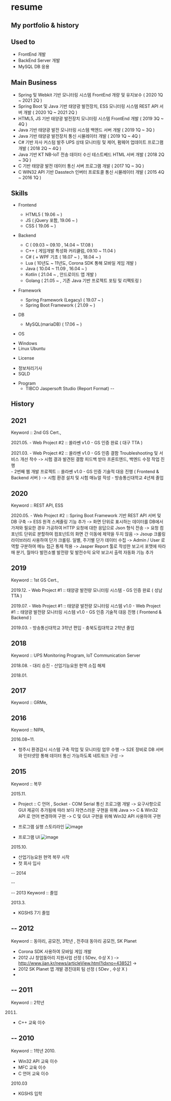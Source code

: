 # resume
My portfolio &amp; history
----

 Used to
--
 * FrontEnd 개발 
 * BackEnd Server 개발
 * MySQL DB 응용

 Main Business
--
 * Spring 및 Webkit 기반 모니터링 시스템 FrontEnd 개량 및 유지보수 ( 2020 1Q ~ 2021 2Q )
 * Spring Boot 및 Java 기반 태양광 발전장치, ESS 모니터링 시스템 REST API 서버 개발 ( 2020 1Q ~ 2021 2Q )
 * HTML5, JS 기반 태양광 발전장치 모니터링 시스템 FrontEnd 개발 ( 2019 3Q ~ 4Q )
 * Java 기반 태양광 발전 모니터링 시스템 백엔드 서버 개발 ( 2019 1Q ~ 3Q )
 * Java 기반 태양광 발전장치 통신 시뮬레이터 개발 ( 2019 1Q ~ 4Q )
 * C# 기반 자사 커스텀 발주 UPS 상태 모니터링 및 제어, 펌웨어 업데이트 프로그램 개발 ( 2018 2Q ~ 4Q )
 * Java 기반 KT NB-IoT 전송 데이터 수신 테스트베드 HTML 서버 개발 ( 2018 2Q ~ 3Q )
 * C 기반 태양광 발전 데이터 통신 서버 프로그램 개발 ( 2017 1Q ~ 3Q )
 * C WIN32 API 기반 Dasstech 인버터 프로토콜 통신 시뮬레이터 개발 ( 2015 4Q ~ 2016 1Q )

 Skills
--
 * Frontend
   - HTML5 ( 19.06 ~ )
   - JS ( jQuery 포함,  19.06 ~ )
   - CSS ( 19.06 ~ )
 
 * Backend
   - C ( 09.03 ~ 09.10 , 14.04 ~ 17.08 )
   - C++ ( 게임개발 특성화 커리큘럼, 09.10 ~ 11.04 )
   - C# ( + WPF 기초 ( 18.07 ~ ) , 18.04 ~ )
   - Lua ( 10년도 ~ 11년도, Corona SDK 통해 모바일 게임 개발 )
   - Java ( 10.04 ~ 11.09 , 16.04 ~ )
   - Kotlin ( 21.04 ~ , 안드로이드 앱 개발 )
   - Golang ( 21.05 ~ , 기존 Java 기반 프로젝트 포팅 및 리팩토링 )
 
 * Framework
   - Spring Framework (Legacy) ( 19.07 ~ ) 
   - Spring Boot Framework ( 21.09 ~ )
 
 * DB
   - MySQL(mariaDB) ( 17.06 ~ )

 * OS
  - Windows
  - Linux Ubuntu

 * License
  - 정보처리기사
  - SQLD

 * Program
   - TIBCO Jaspersoft Studio (Report Format)
--

 History 
--
  2021 
--
   Keyword :: 2nd GS Cert.,

   2021.05. 
    - Web Project #2 :: 쏠라쎈 v1.0 - GS 인증 완료 ( 대구 TTA ) 

   2021.03. 
    - Web Project #2 :: 쏠라쎈 v1.0 - GS 인증 결함 Troubleshooting 및 서비스 개선 착수
     -> 시험 결과 발견된 결함 피드백 받아 프론트엔드, 백엔드 수정 작업 진행  
    - 2번째 웹 개발 프로젝트 :: 쏠라쎈 v1.0 - GS 인증 기술적 대응 진행 ( Frontend & Backend 서버 )
     -> 시험 환경 설치 및 시험 매뉴얼 작성
    - 방송통신대학교 4년제 졸업

  2020
--
   Keyword :: REST API, ESS

   2020.05. 
    - Web Project #2 :: Spring Boot Framework 기반 REST API 서버 및 DB 구축
     -> ESS 원격 스케줄링 기능 추가
     -> 화면 단위로 표시하는 데이터를 DB에서 가져와 필요한 경우 가공하여 HTTP 요청에 대한 응답으로 Json 형식 전송
     -> 요청 컴포넌트 단위로 분할하여 컴포넌트의 화면 간 이동에 제약을 두지 않음
     -> Jsoup 크롤링 라이브러리 사용하여 단가 크롤링. 일별, 주기별 단가 데이터 수집
     -> Admin / User 로 역할 구분하여 메뉴 접근 통제 적용
     -> Jasper Report 툴로 작성한 보고서 포맷에 따라 매 분기, 월마다 발전소별 발전량 및 발전수익 요약 보고서 출력 자동화 기능 추가 

  2019
--
   Keyword :: 1st GS Cert., 

   2019.12. 
    - Web Project #1 :: 태양광 발전량 모니터링 시스템 - GS 인증 완료 ( 성남 TTA )

   2019.07.
    - Web Project #1 :: 태양광 발전량 모니터링 시스템 v1.0
    - Web Project #1 :: 태양광 발전량 모니터링 시스템 v1.0 - GS 인증 기술적 대응 진행 ( Frontend & Backend )

   2019.03.
    - 방송통신대학교 3학년 편입
    - 충북도립대학교 2학년 졸업

  2018
--
   Keyword :: UPS Monitoring Program, IoT Communication Server

   2018.08.
    - 대리 승진
    - 산업기능요원 현역 소집 해제

   2018.01. 

 2017
--
 Keyword :: GRMe, 

 2016
--
 Keyword :: NIPA, 

 2016.08~11. 
  - 청주시 환경감시 시스템 구축 작업 및 모니터링 업무 수행
   -> S2E 장비로 DB 서버와 인터넷망 통해 데이터 통신 가능하도록 네트워크 구성
   -> 
 
 2015
--
 Keyword :: 복무 

 2015.11.
  - Project :: C 언어 , Socket - COM Serial 통신 프로그램 개발
   -> 요구사항으로 GUI 제공이 추가됨에 따라 보다 자연스러운 구현을 위해 Java >> C & Win32 API 로 언어 변경하여 구현
   -> C 및 GUI 구현을 위해 Win32 API 사용하여 구현
   
   * 프로그램 실행 스토리라인
   ![image](https://user-images.githubusercontent.com/43790820/122344013-4a58da80-cf81-11eb-94cb-c8cd5859d16b.png)
   
   * 프로그램 UI
   ![image](https://user-images.githubusercontent.com/43790820/122344291-99067480-cf81-11eb-8d78-01f608052a0f.png)

   
   
 2015.10. 
  - 산업기능요원 현역 복무 시작
  - 첫 회사 입사
  
--
 2014

--
 
--
 2013
 Keyword :: 졸업
 
 2013.3. 
  - KGSHS 7기 졸업

--
 2012
--
 Keyword :: 동아리, 공모전, 3학년 , 전주대 동아리 공모전, SK Planet
  - Corona SDK 사용하여 모바일 게임 개발
  - 2012 JJ 창업동아리 지원사업 선정 ( 5Dev, 수상 X ) 
   -> http://www.jjan.kr/news/articleView.html?idxno=438521
   -> 
  - 2012 SK Planet 앱 개발 경진대회 팀 선정 ( 5Dev , 수상 X )
  - 
--
 2011
--
 Keyword ::  2학년
 
 2011.

  - C++ 교육 이수 

--
 2010 
--
 Keyword ::  1학년
 2010.
  - Win32 API 교육 이수
  - MFC 교육 이수
  - C 언어 교육 이수
  
 2010.03
  - KGSHS 입학

